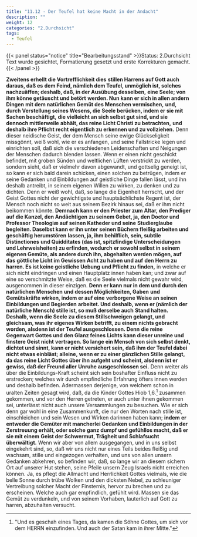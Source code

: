 ```yaml
---
title: "11.12 - Der Teufel hat keine Macht in der Andacht"
description: ""
weight: 12
categories: "2.Durchsicht"
tags:
  - Teufel
---
```


{{< panel status="notice" title="Bearbeitungsstand" >}}Status: 2.Durchsicht
Text wurde gesichtet, Formatierung gesetzt und erste Korrekturen gemacht.{{< /panel >}}

<!-- Seite 513 -->

**Zweitens erhellt die Vortrefflichkeit dies**
**stillen Harrens auf Gott auch daraus, daß es**
**dem Feind, nämlich dem Teufel, unmöglich ist, solches**
**nachzuäffen; deshalb, daß, in der Ausübung desselben,**
**eine Seele; von ihm könne getäuscht und betört**
**werden. Nun kann er sich in allen andern Dingen**
**mit dem natürlichen Gemüt des Menschen vermischen,**
**und, durch Verstellung seines Wesens, die**
**Seele berücken, indem er sie mit Sachen beschäftigt,**
**die vielleicht an sich selbst gut sind, und sie dennoch mittlerweile**
**abhält, das reine Licht Christi zu betrachten,**
**und deshalb ihre Pflicht recht eigentlich zu erkennen und**
**zu vollziehen.** Denn dieser neidische Geist, der dem
Mensch seine ewige Glückseligkeit missgönnt, weiß
wohl, wie er es anfangen, und seine Fallstricke legen
und einrichten soll, daß sich die verschiedenen Leidenschaften
und Neigungen der Menschen dadurch blenden
lassen. Wenn er einen nicht geschickt befindet,
mit groben Sünden und weltlichen Lüften verstrickt
zu werden, sondern sieht, daß er vielmehr davon abgewandt,
und gottselig geneigt ist, so kann er sich bald
darein schicken, einen solchen zu betrügen, indem er seine
Gedanken und Einbildungen auf geistliche Dinge fallen<!-- Seite 514 -->
lässt, und ihn deshalb antreibt, in seinem eigenen
Willen zu wirken, zu denken und zu dichten. Denn
er weiß wohl, daß, so lange die Eigenheit herrscht,
und der Geist Gottes nicht der gewichtigste und hauptsächlichste
Regent ist, der Mensch noch nicht so weit
aus seinem Bezirk hinaus sei, daß er ihm nicht beikommen
könnte. **Demnach kann er den Priester**
**zum Altar, den Prediger auf die Kanzel, den Andächtigen**
**zu seinem Gebet, ja, den Doctor und**
**Professor Theologiæ auf seinen Katheder und seine**
**Studierglaube begleiten. Daselbst kann er ihn unter**
**seinen Büchern fleißig arbeiten und geschäftig herumstören**
**lassen, ja, ihm behilflich, sein, subtile Distinctiones**
**und Quidditates (das ist, spitzfindige Unterscheidungen**
**und Lehrweisheiten) zu erfinden, wodurch**
**er sowohl selbst in seinem eigenen Gemüte, als**
**andere durch ihn, abgehalten werden mögen, auf das**
**göttliche Licht im Gewissen Acht zu haben und auf**
**den Herrn zu harren. Es ist keine geistliche Uebung**
**und Pflicht zu finden,** in welche er sich nicht eindringen
und einen Hauptplatz innen haben kan; und
zwar auf eine so verschmitzte Weise, daß es die Seele
vielmals nicht gewahr wird, ausgenommen in dieser
einzigen. **Denn er kann nur in dem und durch den natürlichen**
**Menschen und dessen Möglichkeiten, Gaben**
**und Gemütskräfte wirken, indem er auf eine**
**verborgene Weise an seinen Einbildungen und Begierden**
**arbeitet. Und deshalb, wenn er (nämlich der**
**natürliche Mensch) stille ist, so muß derselbe auch**
**Stand halten. Deshalb, wenn die Seele zu**
**diesem Stillschweigen gelangt, und gleichsam, was**
**ihr eigenes Wirken betrifft, zu einem nichts gebracht**
**worden, alsdenn ist der Teufel ausgeschlossen. Denn**
**die reine Gegenwart Gottes und den Glanz feines**
**Lichts kann dieser unreine und finstere Geist nicht**
**vertragen. So lange ein Mensch von sich selbst denkt,**<!-- Seite 515 -->
**dichtet und sinnt, kann er nicht versichert sein,**
**daß ihm der Teufel dabei nicht etwas einbläst; alleine,**
**wenn er zu einer gänzlichen Stille gelangt,**
**da das reine Licht Gottes über ihn aufgeht und**
**scheint, alsdenn ist er gewiss, daß der Freund aller**
**Unruhe ausgeschlossen sei.** Denn weiter als über die
Einbildungs-Kraft scheint sich sein boshafter Einfluss
nicht zu erstrecken; welches wir durch empfindliche
Erfahrung öfters innen werden und deshalb befinden.
Adermassen derjenige, von welchem schon in uralten
Zeiten gesagt wird, daß, da die Kinder Gottes Hiob 1,6.[^foot-11-12-001]
zusammen gekommen, und vor den Herren getreten,
er auch unter ihnen gekommen sei, unterlässt
nicht auch unsere Versammlungen zu besuchen.
Wie er sich denn gar wohl in eine Zusammenkunft,
die nur den Worten nach stille ist, einschleichen und
sein Wesen und Wirken darinnen haben kann; **indem**
**er entweder die Gemüter mit mancherlei Gedanken**
**und Einbildungen in der Zerstreuung erhält, oder solche**
**ganz dumpf und gefühllos macht, daß er sie mit einem**
**Geist der Schwermut, Trägheit und Schlafsucht**
**überwältigt.** Wenn wir aber von allem ausgegangen,
und in uns selbst eingekehrt sind, so, daß
wir uns nicht nur eines Teils beides fleißig und
wachsam, stille und eingezogen verhalten, und uns
von allen unsern Gedanken abkehren, so befinden wir,
daß, so lange wir an diesem sichern Ort auf unserer
Hut stehen, seine Pfeile unsern Zeug Israels nicht erreichen
können. Ja, es pflegt die Allmacht und
Herrlichkeit Gottes vielmals, wie die belle Sonne
durch trübe Wolken und den dicksten Nebel, zu schleuniger
Vertreibung solcher Macht der Finsternis, hervor
zu brechen und zu erscheinen. Welche auch gar
empfindlich, gefühlt wird. Massen sie das Gemüt
zu verdunkeln, und von seinem Vorhaben, lauterlich
auf Gott zu harren, abzuhalten versucht.

[^foot-11-12-001]: "Und es geschah eines Tages, da kamen die Söhne Gottes, um sich vor dem HERRN einzufinden. Und auch der Satan kam in ihrer Mitte."
